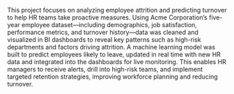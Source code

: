 This project focuses on analyzing employee attrition and predicting turnover to help HR teams take proactive measures. Using Acme Corporation’s five-year employee dataset—including demographics, job satisfaction, performance metrics, and turnover history—data was cleaned and visualized in BI dashboards to reveal key patterns such as high-risk departments and factors driving attrition. A machine learning model was built to predict employees likely to leave, updated in real time with new HR data and integrated into the dashboards for live monitoring. This enables HR managers to receive alerts, drill into high-risk teams, and implement targeted retention strategies, improving workforce planning and reducing turnover.
